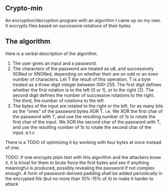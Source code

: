 ## Crypto-min
An encryption/decryption program with an algorithm I came up on my own.
It encrypts files based on successive rotations of their bytes.

## The algorithm
Here is a verbal description of the algorithm.

1. The user gives an input and a password.
2. The characters of the password are treated as u8, and successively
        XORed or XNORed, depending on whether their are an odd or an even number of characters.
        Let T the result of this operation.
        T is a byte treated as a three-digit integer between 000-255.
        The first digit defines whether the first rotation is to the left (0 or 1), or to the right (2).
        The second digit defines the number of successive rotations to the right. The third, the number
        of rotations to the left.
3. The bytes of the input are rotated to the right or the left, for as many bits as the "ones" of the password bytes XOR T.
        i.e. We XOR the first char of the password with T, and use the resulting number of 1s to rotate the first char of the input.
             We XOR the second char of the password with T, and use the resulting number of 1s to rotate the second char of the input.
             e.t.c

There is a TODO of optimizing it by working with four bytes at once instead of one.


TODO: If one encrypts plain text with this algorithm and the attackers know it, it is trivial for them to brute force the first bytes and see if anything meaningful is produced, possibly revealing the password if not complex enough. A form of password-derived padding shall be added periodically in the encrypted file (but no more than 10%-15% of it) to make it harder to attack.


